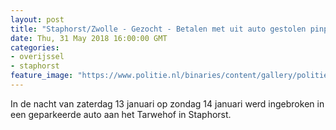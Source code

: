```yaml
---
layout: post
title: "Staphorst/Zwolle - Gezocht - Betalen met uit auto gestolen pinpas"
date: Thu, 31 May 2018 16:00:00 GMT
categories: 
- overijssel 
- staphorst 
feature_image: "https://www.politie.nl/binaries/content/gallery/politie/gezocht/verdachten/2018/mei/02-on/2018021731-1.jpg"
---
```


In de nacht van zaterdag 13 januari op zondag 14 januari werd ingebroken in een geparkeerde auto aan het Tarwehof in Staphorst.
